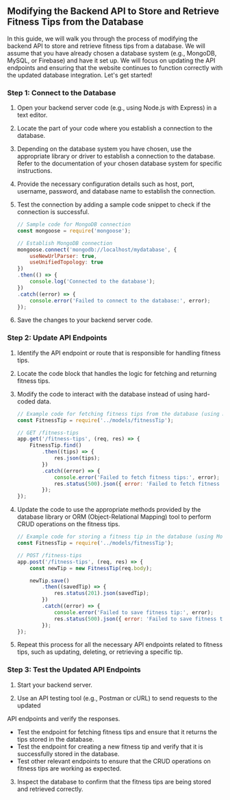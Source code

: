 ## Modifying the Backend API to Store and Retrieve Fitness Tips from the Database

In this guide, we will walk you through the process of modifying the backend API to store and retrieve fitness tips from a database. We will assume that you have already chosen a database system (e.g., MongoDB, MySQL, or Firebase) and have it set up. We will focus on updating the API endpoints and ensuring that the website continues to function correctly with the updated database integration. Let's get started!

### Step 1: Connect to the Database

1. Open your backend server code (e.g., using Node.js with Express) in a text editor.

2. Locate the part of your code where you establish a connection to the database.

3. Depending on the database system you have chosen, use the appropriate library or driver to establish a connection to the database. Refer to the documentation of your chosen database system for specific instructions.

4. Provide the necessary configuration details such as host, port, username, password, and database name to establish the connection.

5. Test the connection by adding a sample code snippet to check if the connection is successful.

   ```javascript
   // Sample code for MongoDB connection
   const mongoose = require('mongoose');

   // Establish MongoDB connection
   mongoose.connect('mongodb://localhost/mydatabase', {
       useNewUrlParser: true,
       useUnifiedTopology: true
   })
   .then(() => {
       console.log('Connected to the database');
   })
   .catch((error) => {
       console.error('Failed to connect to the database:', error);
   });
   ```

6. Save the changes to your backend server code.

### Step 2: Update API Endpoints

1. Identify the API endpoint or route that is responsible for handling fitness tips.

2. Locate the code block that handles the logic for fetching and returning fitness tips.

3. Modify the code to interact with the database instead of using hard-coded data.

   ```javascript
   // Example code for fetching fitness tips from the database (using MongoDB and Mongoose)
   const FitnessTip = require('../models/fitnessTip');

   // GET /fitness-tips
   app.get('/fitness-tips', (req, res) => {
       FitnessTip.find()
           .then((tips) => {
               res.json(tips);
           })
           .catch((error) => {
               console.error('Failed to fetch fitness tips:', error);
               res.status(500).json({ error: 'Failed to fetch fitness tips' });
           });
   });
   ```

4. Update the code to use the appropriate methods provided by the database library or ORM (Object-Relational Mapping) tool to perform CRUD operations on the fitness tips.

   ```javascript
   // Example code for storing a fitness tip in the database (using MongoDB and Mongoose)
   const FitnessTip = require('../models/fitnessTip');

   // POST /fitness-tips
   app.post('/fitness-tips', (req, res) => {
       const newTip = new FitnessTip(req.body);

       newTip.save()
           .then((savedTip) => {
               res.status(201).json(savedTip);
           })
           .catch((error) => {
               console.error('Failed to save fitness tip:', error);
               res.status(500).json({ error: 'Failed to save fitness tip' });
           });
   });
   ```

5. Repeat this process for all the necessary API endpoints related to fitness tips, such as updating, deleting, or retrieving a specific tip.

### Step 3: Test the Updated API Endpoints

1. Start your backend server.

2. Use an API testing tool (e.g., Postman or cURL) to send requests to the updated

 API endpoints and verify the responses.

   - Test the endpoint for fetching fitness tips and ensure that it returns the tips stored in the database.
   - Test the endpoint for creating a new fitness tip and verify that it is successfully stored in the database.
   - Test other relevant endpoints to ensure that the CRUD operations on fitness tips are working as expected.

3. Inspect the database to confirm that the fitness tips are being stored and retrieved correctly.

